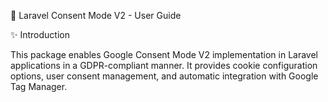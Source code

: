 📖 Laravel Consent Mode V2 - User Guide

✨ Introduction

This package enables Google Consent Mode V2 implementation in Laravel applications in a GDPR-compliant manner. It provides cookie configuration options, user consent management, and automatic integration with Google Tag Manager.

